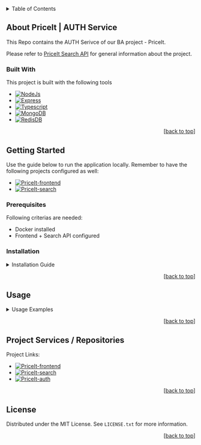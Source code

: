 <a name="readme-top"></a>

<!-- TABLE OF CONTENTS -->
<details>
  <summary>Table of Contents</summary>
  <ol>
    <li>
      <a href="#About PriceIt | AUTH Service">About PriceIt | AUTH Service</a>
      <ul>
        <li><a href="#built-with">Built With</a></li>
      </ul>
    </li>
    <li>
      <a href="#getting-started">Getting Started</a>
      <ul>
        <li><a href="#prerequisites">Prerequisites</a></li>
        <li><a href="#installation">Installation</a></li>
      </ul>
    </li>
    <li><a href="#usage">Usage</a></li>
    <li><a href="#license">License</a></li>
  </ol>
</details>

## About PriceIt | AUTH Service
This Repo contains the AUTH Serivce of our BA project - PriceIt.

Please refer to [PriceIt Search API](https://github.com/aaronalayo/priceit-backend) for general information about the project.


### Built With

This project is built with the following tools

* [![NodeJs][NodeJs-logo]][NodeJs-url]
* [![Express][Express-logo]][Express-url]
* [![Typescript][Typescript-logo]][Typescript-url]
* [![MongoDB][MongoDB-logo]][MongoDB-url]
* [![RedisDB][Redis-logo]][Redis-url]

<p align="right">[<a href="#readme-top">back to top</a>]</p>

## Getting Started
Use the guide below to run the application locally. Remember to have the following projects configured as well:
* [![PriceIt-frontend][PriceIt-frontend-logo]][PriceIt-frontend-url]
* [![PriceIt-search][PriceIt-search-logo]][PriceIt-search-url]

### Prerequisites

Following criterias are needed:
- Docker installed
- Frontend + Search API configured

### Installation
<details><summary> Installation Guide</summary>

1. Clone the repo
   ```sh
   git clone https://github.com/aaronalayo/priceit_auth
   ``` 
2. Fill out the .env template
    ```variables
    NODE_ENV=

    PORT=
    DOCKER_SERVER_PORT=

    MONGO_HOST=
    MONGO_PORT=
    MONGO_USERNAME=
    MONGO_PASSWORD=

    REDIS_PASSWORD=
    REDIS_HOST=
    REDIS_PORT=
    REDIS_URL=

    ACCESS_TOKEN_PRIVATE_KEY=
    ACCESS_TOKEN_EXPIRE=15
    ORIGIN=
    ```
 
3. Spin up the container
   ```sh
   $ docker-compose up
   ```
4. Access the site
   ```
    http://localhost:<DOCKER_SERVER_PORT>
   ```
</details>

<p align="right">[<a href="#readme-top">back to top</a>]</p>


## Usage
<details><summary> Usage Examples</summary>
[Coming soon]
</details>

<p align="right">[<a href="#readme-top">back to top</a>]</p>


## Project Services / Repositories

Project Links:
- [![PriceIt-frontend][PriceIt-frontend-logo]][PriceIt-frontend-url]
- [![PriceIt-search][PriceIt-search-logo]][PriceIt-search-url]
- [![PriceIt-auth][PriceIt-auth-logo]][PriceIt-auth-url]

<p align="right">[<a href="#readme-top">back to top</a>]</p>


<!-- LICENSE -->
## License

Distributed under the MIT License. See `LICENSE.txt` for more information.

<p align="right">[<a href="#readme-top">back to top</a>]</p>



<!-- MARKDOWN LINKS & IMAGES -->
<!-- https://www.markdownguide.org/basic-syntax/#reference-style-links -->
[contributors-shield]: https://img.shields.io/github/contributors/othneildrew/Best-README-Template.svg?style=for-the-badge
[contributors-url]: https://github.com/othneildrew/Best-README-Template/graphs/contributors
[forks-shield]: https://img.shields.io/github/forks/othneildrew/Best-README-Template.svg?style=for-the-badge

[license-shield]: https://img.shields.io/github/license/othneildrew/Best-README-Template.svg?style=for-the-badge
[license-url]: https://github.com/othneildrew/Best-README-Template/blob/master/LICENSE.txt

[NodeJS-logo]: https://img.shields.io/badge/NodeJS-Runtime%20Environment-brightgreen
[NodeJS-url]: https://nodejs.org/en/

[Express-logo]: https://img.shields.io/badge/JS%20FrameworkExpress-Web%20Framework-blue
[Express-url]: http://expressjs.com/

[Typescript-logo]: https://img.shields.io/badge/Typescript-JS%20with%20Types-blue
[Typescript-url]: https://www.typescriptlang.org/

[MongoDB-logo]: https://img.shields.io/badge/MongoDB-NoSQL%20DB-Green
[MongoDB-url]: https://www.mongodb.com/

[Redis-logo]: https://img.shields.io/badge/Redis-Database-orange
[Redis-url]: https://redis.io/

[PriceIt-auth-logo]: https://img.shields.io/badge/PriceIt-Auth%20API-green
[PriceIt-auth-url]: https://github.com/aaronalayo/priceit_auth

[PriceIt-search-logo]: https://img.shields.io/badge/PriceIt-Search%20API-orange
[PriceIt-search-url]: https://github.com/aaronalayo/priceit-backend

[PriceIt-frontend-logo]: https://img.shields.io/badge/PriceIt-Frontend-blue
[PriceIt-frontend-url]: https://github.com/aaronalayo/priceit_frontend